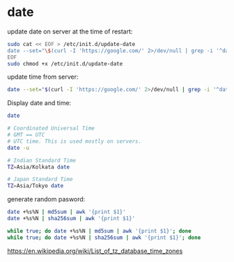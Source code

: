 # date

update date on server at the time of restart:
```bash
sudo cat << EOF > /etc/init.d/update-date
date --set="\$(curl -I 'https://google.com/' 2>/dev/null | grep -i '^date:' | sed 's/^[Dd]ate: //g')"
EOF
sudo chmod +x /etc/init.d/update-date
```

update time from server:
```bash
date --set="$(curl -I 'https://google.com/' 2>/dev/null | grep -i '^date:' | sed 's/^[Dd]ate: //g')"
```

Display date and time:
```bash
date

# Coordinated Universal Time
# GMT == UTC
# UTC time. This is used mostly on servers.
date -u

# Indian Standard Time
TZ=Asia/Kolkata date

# Japan Standard Time
TZ=Asia/Tokyo date
```

generate random pasword:
```bash
date +%s%N | md5sum | awk '{print $1}'
date +%s%N | sha256sum | awk '{print $1}'

while true; do date +%s%N | md5sum | awk '{print $1}'; done
while true; do date +%s%N | sha256sum | awk '{print $1}'; done
```

https://en.wikipedia.org/wiki/List_of_tz_database_time_zones

